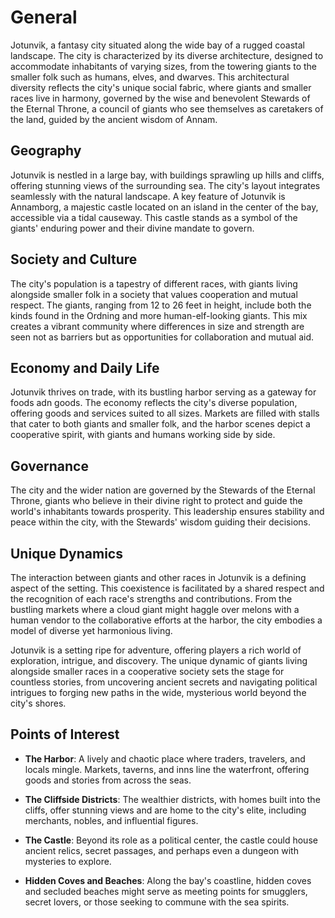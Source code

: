 # General

Jotunvik, a fantasy city situated along the wide bay of a rugged coastal landscape. The city is characterized by its diverse architecture, designed to accommodate inhabitants of varying sizes, from the towering giants to the smaller folk such as humans, elves, and dwarves. This architectural diversity reflects the city's unique social fabric, where giants and smaller races live in harmony, governed by the wise and benevolent Stewards of the Eternal Throne, a council of giants who see themselves as caretakers of the land, guided by the ancient wisdom of Annam.

## Geography
Jotunvik is nestled in a large bay, with buildings sprawling up hills and cliffs, offering stunning views of the surrounding sea. The city's layout integrates seamlessly with the natural landscape. A key feature of Jotunvik is Annamborg, a majestic castle located on an island in the center of the bay, accessible via a tidal causeway. This castle stands as a symbol of the giants' enduring power and their divine mandate to govern.

## Society and Culture
The city's population is a tapestry of different races, with giants living alongside smaller folk in a society that values cooperation and mutual respect. The giants, ranging from 12 to 26 feet in height, include both the kinds found in the Ordning and more human-elf-looking giants. This mix creates a vibrant community where differences in size and strength are seen not as barriers but as opportunities for collaboration and mutual aid.

## Economy and Daily Life
Jotunvik thrives on trade, with its bustling harbor serving as a gateway for foods adn goods. The economy reflects the city's diverse population, offering goods and services suited to all sizes. Markets are filled with stalls that cater to both giants and smaller folk, and the harbor scenes depict a cooperative spirit, with giants and humans working side by side.

## Governance
The city and the wider nation are governed by the Stewards of the Eternal Throne, giants who believe in their divine right to protect and guide the world's inhabitants towards prosperity. This leadership ensures stability and peace within the city, with the Stewards' wisdom guiding their decisions.

## Unique Dynamics
The interaction between giants and other races in Jotunvik is a defining aspect of the setting. This coexistence is facilitated by a shared respect and the recognition of each race's strengths and contributions. From the bustling markets where a cloud giant might haggle over melons with a human vendor to the collaborative efforts at the harbor, the city embodies a model of diverse yet harmonious living.

Jotunvik is a setting ripe for adventure, offering players a rich world of exploration, intrigue, and discovery. The unique dynamic of giants living alongside smaller races in a cooperative society sets the stage for countless stories, from uncovering ancient secrets and navigating political intrigues to forging new paths in the wide, mysterious world beyond the city's shores.

## Points of Interest
- **The Harbor**: A lively and chaotic place where traders, travelers, and locals mingle. Markets, taverns, and inns line the waterfront, offering goods and stories from across the seas.

- **The Cliffside Districts**: The wealthier districts, with homes built into the cliffs, offer stunning views and are home to the city's elite, including merchants, nobles, and influential figures.

- **The Castle**: Beyond its role as a political center, the castle could house ancient relics, secret passages, and perhaps even a dungeon with mysteries to explore.

- **Hidden Coves and Beaches**: Along the bay's coastline, hidden coves and secluded beaches might serve as meeting points for smugglers, secret lovers, or those seeking to commune with the sea spirits.
